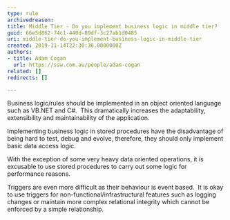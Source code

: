 ```yaml
---
type: rule
archivedreason: 
title: Middle Tier - Do you implement business logic in middle tier?
guid: 66e5d862-74c1-440d-89df-3c27ab1d0485
uri: middle-tier-do-you-implement-business-logic-in-middle-tier
created: 2019-11-14T22:30:36.0000000Z
authors:
- title: Adam Cogan
  url: https://ssw.com.au/people/adam-cogan
related: []
redirects: []

---
```



<p>​Business logic/rules should be implemented in an object oriented language such as VB.NET and C#.&#160; This dramatically increases the adaptability, extensibility and maintainability of the application.<br></p><p>Implementing business logic in stored procedures have the disadvantage of being hard to test, debug and evolve, therefore, they should only implement basic data access logic.</p><p>With the exception of some very heavy data oriented operations, it is excusable to use stored procedures to carry out some logic for performance reasons.</p><p>Triggers are even more difficult as their behaviour is event based. &#160;It is okay to use triggers for non-functional/infrastructural features such as logging changes&#160;or maintain more complex relational integrity which cannot be enforced by a simple relationship.​​<br></p>
<br><excerpt class='endintro'></excerpt><br>



